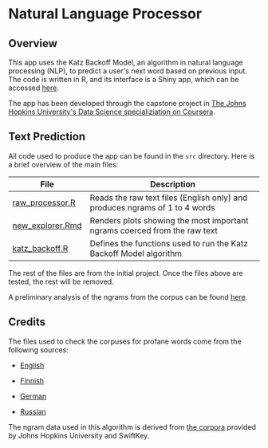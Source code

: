 # Natural Language Processor

## Overview

This app uses the Katz Backoff Model, an algorithm in natural language processing (NLP), to predict a user's next word based on previous input. The code is written in R, and its interface is a Shiny app, which can be accessed [here](https://vmprotani.shinyapps.io/text_predictor).

The app has been developed through the capstone project in [The Johns Hopkins University's Data Science specializiation on Coursera](https://www.coursera.org/specializations/jhu-data-science).

## Text Prediction

All code used to produce the app can be found in the `src` directory. Here is a brief overview of the main files:

File | Description
--- | ---
[raw_processor.R](https://github.com/vmprotani/natural_language_processor/blob/master/src/raw_processor.R) | Reads the raw text files (English only) and produces ngrams of 1 to 4 words
[new_explorer.Rmd](https://github.com/vmprotani/natural_language_processor/blob/master/src/new_explorer.Rmd) | Renders plots showing the most important ngrams coerced from the raw text
[katz_backoff.R](https://github.com/vmprotani/natural_language_processor/blob/master/src/katz_backoff.R) | Defines the functions used to run the Katz Backoff Model algorithm

The rest of the files are from the initial project. Once the files above are tested, the rest will be removed. 

A preliminary analysis of the ngrams from the corpus can be found [here](https://vmprotani.github.io/natural_language_processor/).

## Credits

The files used to check the corpuses for profane words come from the following sources:

* [English](https://github.com/LDNOOBW/List-of-Dirty-Naughty-Obscene-and-Otherwise-Bad-Words/blob/master/en)

* [Finnish](https://github.com/LDNOOBW/List-of-Dirty-Naughty-Obscene-and-Otherwise-Bad-Words/blob/master/fi)

* [German](https://github.com/LDNOOBW/List-of-Dirty-Naughty-Obscene-and-Otherwise-Bad-Words/blob/master/de)

* [Russian](https://github.com/LDNOOBW/List-of-Dirty-Naughty-Obscene-and-Otherwise-Bad-Words/blob/master/ru)

The ngram data used in this algorithm is derived from [the corpora](https://d396qusza40orc.cloudfront.net/dsscapstone/dataset/Coursera-SwiftKey.zip) provided by Johns Hopkins University and SwiftKey.
